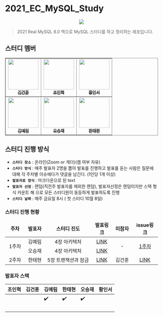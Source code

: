 # 2021_EC_MySQL_Study
<p align="center">
<img src="https://user-images.githubusercontent.com/28949213/133615269-d28555b0-cdb8-4dcb-993b-9f62269c6e0a.jpeg"/>
</p>

> 2021 Real MySQL 8.0 책으로 MySQL 스터디를 하고 정리하는 레포입니다.
## 스터디 멤버


<table border="1" bordercolor="gray" align="center">
    <tr>
        <td align="center"><a href="https://github.com/dnatuna"><img src="https://avatars0.githubusercontent.com/u/28949165?s=400&u=608b56c039f3c98c01300078fa4b9a6733a9d798&v=4" width="100px;" alt=""/><br /><sub><b>김건훈</b></sub></a></td>
        <td align="center"><a href="https://github.com/InHyeok-J"><img src="https://avatars.githubusercontent.com/u/28949213?v=4" width="100px;" alt=""/><br /><sub><b>조인혁</b></sub></a></td>
        <td align="center"><a href="https://github.com/sjsjsj1246"><img src="https://avatars.githubusercontent.com/u/24623403?v=4" width="100px;" alt=""/><br /><sub><b>황인서</b></sub></a></td>
    </tr>
    <tr>
        <td align="center"><a href="https://github.com/yelimkim98"><img src="https://avatars1.githubusercontent.com/u/28949340?s=460&u=6efb3238ffe9f1b383c9255445eb5d39d0a82a03&v=4" width="100px;" alt=""/><br /><sub><b>김예림</b></sub></a></td>
        <td align="center"><a href="https://github.com/oh980225"><img src="https://avatars.githubusercontent.com/u/33858991?v=4" width="100px;" alt=""/><br /><sub><b>오승재</b></sub></a></td>
        <td align="center"><a href="https://github.com/Tae-Hyeon
"><img src="https://avatars1.githubusercontent.com/u/20275668?s=400&v=4" width="100px;" alt=""/><br /><sub><b>한태현</b></sub></a></td>
    </tr>
</table>

## 스터디 진행 방식

- **`스터디 장소`** : 온라인(Zoom or 게더)(캠 여부 자유)
- **`스터디 방식`** : 매주 발표자 2명을 뽑아 발표를 진행하고 발표를 듣는 사람은 질문에 대해 각 주차별 이슈에다가 댓글을 남긴다. (1인당 1개 이상)
- **`발표자료 양식`** : 마크다운으로 된 text
- **`발표자 선정`** : 랜덤(직전주 발표자를 제외한 랜덤), 발표자선정은 랜덤이지만 스택 형식 카운트 해 으로 모든 스터디원이 동등하게 발표하도록 진행
- **`스터디 날짜`** : 매주 금요일 8시 ( 첫 스터디 10월 8일)

### 스터디 진행 현황

<table width="100%">
  <thead>
    <tr>
      <td width="150px" align="center"><b>주차</b></td>
      <td width="150px" align="center"><b>발표자</b></td>
      <td width="500px" align="center"><b>스터디 진도</b></td>
      <td width="100px" align="center"><b>발표링크</b></td>
      <td width="150px" align="center"><b>미참자</b></td>
      <td width="150px" align="center"><b>issue링크</b></td>
    </tr>
  </thead>
    <tr>
      <td rowspan="2"  align="center">1주차</td>
      <td  align="center">김예림</td>
      <td  align="center">4장 아키텍처 </td>
      <td  align="center"><a href="https://yelimkim98.tistory.com/51">LINK</a></td>
      <td rowspan="2"  align="center">-</td>
        <td rowspan="2"  align="center"><a href="https://github.com/EndlessCreation/2021_EC_MySQL_Study/issues/1">1주차</a></td>
    </tr>
    <tr>
      <td  align="center">오승재</td>
      <td  align="center">4장 아키텍처 </td>
      <td  align="center"><a href="https://github.com/EndlessCreation/2021_EC_MySQL_Study/blob/main/chapter4_%EC%8A%B9%EC%9E%AC.md">LINK</a></td>
    </tr>
    <tr>
        <td align="center">2주차</td>
        <td align="center">한태현</td>
        <td align="center">5장 트랜잭션과 잠금</td>
        <td align="center"><a href="https://velog.io/@fortice/MySQL-%ED%8A%B8%EB%9E%9C%EC%9E%AD%EC%85%98-%EC%9E%A0%EA%B8%88Lock">LINK</a></td>
        <td align="center">김건훈</td>
        <td align="center"><a href="https://github.com/EndlessCreation/2021_EC_MySQL_Study/issues/3">LINK</a></td>
    </tr>
</table>


### 발표자 스택
|조인혁|김건훈|김예림|한태현|오승재|황인서|
|--|--|--|--|--|--|
|||✔️|✔️|✔️||
|||||||
|||||||
|||||||
|||||||
